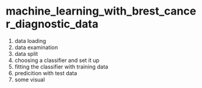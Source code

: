 # machine_learning_with_brest_cancer_diagnostic_data

1) data loading
2) data examination
3) data split
4) choosing a classifier and set it up
5) fitting the classifier with training data
6) predicition with test data
7) some visual
